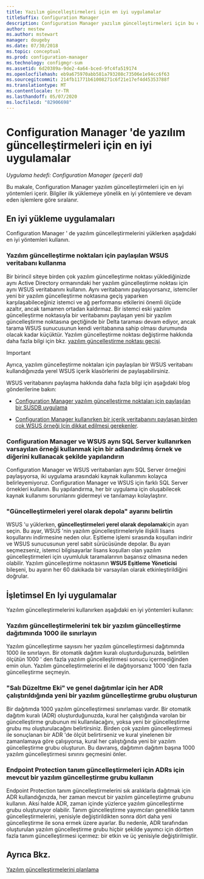 ```yaml
---
title: Yazılım güncelleştirmeleri için en iyi uygulamalar
titleSuffix: Configuration Manager
description: Configuration Manager yazılım güncelleştirmeleri için bu en iyi yöntemleri kullanın.
author: mestew
ms.author: mstewart
manager: dougeby
ms.date: 07/30/2018
ms.topic: conceptual
ms.prod: configuration-manager
ms.technology: configmgr-sum
ms.assetid: 6d20389a-9de2-4a64-bced-9fc4fa519174
ms.openlocfilehash: eb9a675970abb581a793208c73506e1e94cc6f63
ms.sourcegitcommit: 214fb11771b61008271c6f21e17ef4d45353788f
ms.translationtype: MT
ms.contentlocale: tr-TR
ms.lasthandoff: 05/07/2020
ms.locfileid: "82906698"
---
```

# <a name="best-practices-for-software-updates-in-configuration-manager"></a>Configuration Manager 'de yazılım güncelleştirmeleri için en iyi uygulamalar

*Uygulama hedefi: Configuration Manager (geçerli dal)*

Bu makale, Configuration Manager yazılım güncelleştirmeleri için en iyi yöntemleri içerir. Bilgiler ilk yüklemeye yönelik en iyi yöntemlere ve devam eden işlemlere göre sıralanır.  



## <a name="installation-best-practices"></a><a name="bkmk_install"></a>En iyi yükleme uygulamaları  

Configuration Manager ' de yazılım güncelleştirmelerini yüklerken aşağıdaki en iyi yöntemleri kullanın.  


### <a name="use-a-shared-wsus-database-for-software-update-points"></a><a name="bkmk_shared-susdb"></a>Yazılım güncelleştirme noktaları için paylaşılan WSUS veritabanı kullanma  

Bir birincil siteye birden çok yazılım güncelleştirme noktası yüklediğinizde aynı Active Directory ormanındaki her yazılım güncelleştirme noktası için aynı WSUS veritabanını kullanın. Aynı veritabanını paylaşıyorsanız, istemciler yeni bir yazılım güncelleştirme noktasına geçiş yaparken karşılaşabileceğiniz istemci ve ağ performansı etkilerini önemli ölçüde azaltır, ancak tamamen ortadan kaldırmaz. Bir istemci eski yazılım güncelleştirme noktasıyla bir veritabanını paylaşan yeni bir yazılım güncelleştirme noktasına geçtiğinde bir Delta taraması devam ediyor, ancak tarama WSUS sunucusunun kendi veritabanına sahip olması durumunda olacak kadar küçüktür. Yazılım güncelleştirme noktası değiştirme hakkında daha fazla bilgi için bkz. [yazılım güncelleştirme noktası geçişi](plan-for-software-updates.md#BKMK_SUPSwitching).  

> [!IMPORTANT]  
>  Ayrıca, yazılım güncelleştirme noktaları için paylaşılan bir WSUS veritabanı kullandığınızda yerel WSUS içerik klasörlerini de paylaşabilirsiniz.  

WSUS veritabanını paylaşma hakkında daha fazla bilgi için aşağıdaki blog gönderilerine bakın:  

- [Configuration Manager yazılım güncelleştirme noktaları için paylaşılan bir SUSDB uygulama](https://techcommunity.microsoft.com/t5/Configuration-Manager-Archive/How-to-implement-a-shared-SUSDB-for-Configuration-Manager/ba-p/274103)  

- [Configuration Manager kullanırken bir içerik veritabanını paylaşan birden çok WSUS örneği Için dikkat edilmesi gerekenler](https://docs.microsoft.com/archive/blogs/wsus/considerations-for-multiple-wsus-instances-sharing-a-content-database-when-using-system-center-configuration-manager-but-without-network-load-balancing-nlb).


### <a name="when-configuration-manager-and-wsus-use-the-same-sql-server-configure-one-to-use-a-named-instance-and-the-other-to-use-the-default-instance"></a><a name="bkmk_sql-instance"></a>Configuration Manager ve WSUS aynı SQL Server kullanırken varsayılan örneği kullanmak için bir adlandırılmış örnek ve diğerini kullanacak şekilde yapılandırın  

Configuration Manager ve WSUS veritabanları aynı SQL Server örneğini paylaşıyorsa, iki uygulama arasındaki kaynak kullanımını kolayca belirleyemiyoruz. Configuration Manager ve WSUS için farklı SQL Server örnekleri kullanın. Bu yapılandırma, her bir uygulama için oluşabilecek kaynak kullanımı sorunlarını gidermeyi ve tanılamayı kolaylaştırır.  


### <a name="specify-the-store-updates-locally-setting"></a><a name="bkmk_store-local"></a>"Güncelleştirmeleri yerel olarak depola" ayarını belirtin  

WSUS 'u yüklerken, **güncelleştirmeleri yerel olarak depolamak**için ayarı seçin. Bu ayar, WSUS 'nin yazılım güncelleştirmeleriyle ilişkili lisans koşullarını indirmesine neden olur. Eşitleme işlemi sırasında koşulları indirir ve WSUS sunucusunun yerel sabit sürücüsünde depolar. Bu ayarı seçmezseniz, istemci bilgisayarlar lisans koşulları olan yazılım güncelleştirmeleri için uyumluluk taramalarının başarısız olmasına neden olabilir. Yazılım güncelleştirme noktasının **WSUS Eşitleme Yöneticisi** bileşeni, bu ayarın her 60 dakikada bir varsayılan olarak etkinleştirildiğini doğrular.  



## <a name="operational-best-practices"></a><a name="bkmk_operation"></a>İşletimsel En Iyi uygulamalar  

Yazılım güncelleştirmelerini kullanırken aşağıdaki en iyi yöntemleri kullanın:  


### <a name="limit-software-updates-to-1000-in-a-single-software-update-deployment"></a><a name="bkmk_object-limit"></a>Yazılım güncelleştirmelerini tek bir yazılım güncelleştirme dağıtımında 1000 ile sınırlayın  

Yazılım güncelleştirme sayısını her yazılım güncelleştirmesi dağıtımında 1000 ile sınırlayın. Bir otomatik dağıtım kuralı oluşturduğunuzda, belirtilen ölçütün 1000 ' den fazla yazılım güncelleştirmesi sonucu içermediğinden emin olun. Yazılım güncelleştirmelerini el ile dağıtıyorsanız 1000 'den fazla güncelleştirme seçmeyin.  


### <a name="create-a-new-software-update-group-each-time-an-adr-runs-for-patch-tuesday-and-for-general-deployments"></a><a name="bkmk_new-group"></a>"Salı Düzeltme Eki" ve genel dağıtımlar için her ADR çalıştırıldığında yeni bir yazılım güncelleştirme grubu oluşturun  

Bir dağıtımda 1000 yazılım güncelleştirmesi sınırlaması vardır. Bir otomatik dağıtım kuralı (ADR) oluşturduğunuzda, kural her çalıştığında varolan bir güncelleştirme grubunun mi kullanılacağını, yoksa yeni bir güncelleştirme grubu mu oluşturulacağını belirtirsiniz. Birden çok yazılım güncelleştirmesi ile sonuçlanan bir ADR 'de ölçüt belirtirseniz ve kural yinelenen bir zamanlamaya göre çalışıyorsa, kural her çalıştığında yeni bir yazılım güncelleştirme grubu oluşturun. Bu davranış, dağıtımın dağıtım başına 1000 yazılım güncelleştirmesi sınırını geçmesini önler.  


### <a name="use-an-existing-software-update-group-for-adrs-for-endpoint-protection-definition-updates"></a><a name="bkmk_same-group"></a>Endpoint Protection tanım güncelleştirmeleri için ADRs için mevcut bir yazılım güncelleştirme grubu kullanın  

Endpoint Protection tanım güncelleştirmelerini sık aralıklarla dağıtmak için ADR kullandığınızda, her zaman mevcut bir yazılım güncelleştirme grubunu kullanın. Aksi halde ADR, zaman içinde yüzlerce yazılım güncelleştirme grubu oluşturuyor olabilir. Tanım güncelleştirme yayımcıları genellikle tanım güncelleştirmelerini, yenisiyle değiştirildikten sonra dört daha yeni güncelleştirme ile sona ermek üzere ayarlar. Bu nedenle, ADR tarafından oluşturulan yazılım güncelleştirme grubu hiçbir şekilde yayımcı için dörtten fazla tanım güncelleştirmesi içermez: bir etkin ve üç yenisiyle değiştirilmiştir.  



## <a name="see-also"></a>Ayrıca Bkz.  
 [Yazılım güncelleştirmelerini planlama](plan-for-software-updates.md)
